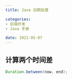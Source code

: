 ```yaml
---
title: Java 日期处理

categories:
- 后端开发
- Java 手册

date: 2021-05-07
---
```

## 计算两个时间差
```java
Duration.between(now, end);
```
